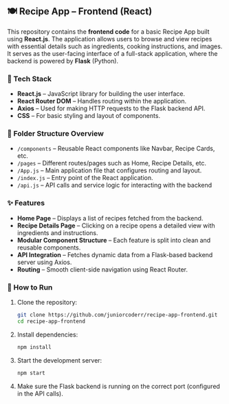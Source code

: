 ## 🍽️ Recipe App – Frontend (React)

This repository contains the **frontend code** for a basic Recipe App built using **React.js**. The application allows users to browse and view recipes with essential details such as ingredients, cooking instructions, and images. It serves as the user-facing interface of a full-stack application, where the backend is powered by **Flask** (Python).

### 🔧 Tech Stack

* **React.js** – JavaScript library for building the user interface.
* **React Router DOM** – Handles routing within the application.
* **Axios** – Used for making HTTP requests to the Flask backend API.
* **CSS** – For basic styling and layout of components.

### 📁 Folder Structure Overview

* `/components` – Reusable React components like Navbar, Recipe Cards, etc.
* `/pages` – Different routes/pages such as Home, Recipe Details, etc.
* `/App.js` – Main application file that configures routing and layout.
* `/index.js` – Entry point of the React application.
* `/api.js` – API calls and service logic for interacting with the backend

### ✨ Features

* **Home Page** – Displays a list of recipes fetched from the backend.
* **Recipe Details Page** – Clicking on a recipe opens a detailed view with ingredients and instructions.
* **Modular Component Structure** – Each feature is split into clean and reusable components.
* **API Integration** – Fetches dynamic data from a Flask-based backend server using Axios.
* **Routing** – Smooth client-side navigation using React Router.

### 🚀 How to Run

1. Clone the repository:

   ```bash
   git clone https://github.com/juniorcoderr/recipe-app-frontend.git
   cd recipe-app-frontend
   ```

2. Install dependencies:

   ```bash
   npm install
   ```

3. Start the development server:

   ```bash
   npm start
   ```

4. Make sure the Flask backend is running on the correct port (configured in the API calls).
